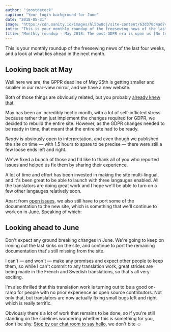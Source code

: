 ```yaml
---
author: "joostdecock"
caption: "Your login background for June"
date: "2018-05-31"
image: "https://cdn.sanity.io/images/hl5bw8cj/site-content/63d370c4ad7447d762f2ed053279bc3f11c7583d-1920x1080.jpg"
intro: "This is your monthly roundup of the freesewing news of the last four weeks, and a look at what lies ahead in the next month."
title: "Monthly roundup - May 2018: The post-GDPR era is upon us [No traducido]"
---
```


This is your monthly roundup of the freesewing news of the last four weeks, and a look at what lies ahead in the next month.

## Looking back at May

Well here we are, the GPPR deadline of May 25th is getting smaller and smaller in 
our rear-view mirror, and we have a new website.

Both of those things are obviously related, but you probably [already knew that](/blog/gdpr-ready).

May has been an incredibly hectic month, with a lot of self-inflicted stress because rather
than just implement the changes required for GDPR, we decided to rebuild the entire site.
However, as the GDPR changes needed to be ready in time, that meant that the entire site had to
be ready. 

*Ready* is obviously open to interpretation, and even though we published the site on time
— with 1.5 hours to spare to be precise — there were still a few loose ends left and right.

We've fixed a bunch of those and I'd like to thank all of you who reported issues and helped us 
fix them by sharing their experience. 

A lot of time and effort has been invested in making the site multi-lingual, and it's been great
to be able to launch with three langauges enabled. All the translators are doing great work
and I hope we'll be able to turn on a few other langauges relatively soon.

Apart from [open issues](https://github.com/freesewing/site/issues), 
we also still have to port some of the documentation to the new site,
which is something that we'll continue to work on in June. Speaking of which:

## Looking ahead to June

Don't expect any ground breaking changes in June. We're going to keep on ironing out the 
last kinks on the site, and continue to port the remaining documentation that's still
missing from the site.

I can't — and won't — make any promises and expect other people to keep them, so while I can't 
commit to any translation work, great strides are being made in the French and Swedish translations,
so that's all very exciting.

I'm also thrilled that this translation work is turning out to be a good on-ramp for people
with no prior experience as open source contributors. Not only that, but translators are now
actually fixing small bugs left and right which is really terrific.

Obviously there's a lot of work that remains to be done, so if you're still standing on the
sidelines wondering whether this is something for you, don't be shy.
[Stop by our chat room to say hello](https://discord.freesewing.org/), we don't bite ☺️

